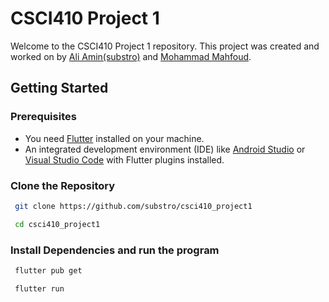 # CSCI410 Project 1

Welcome to the CSCI410 Project 1 repository. This project was created and worked on by [Ali Amin(substro)](https://github.com/substro) and [Mohammad Mahfoud](https://github.com/Mohammad-Mahfoud).

## Getting Started

### Prerequisites

- You need [Flutter](https://flutter.dev/) installed on your machine.
- An integrated development environment (IDE) like [Android Studio](https://developer.android.com/studio) or [Visual Studio Code](https://code.visualstudio.com/) with Flutter plugins installed.

### Clone the Repository

```bash
 git clone https://github.com/substro/csci410_project1

 cd csci410_project1
```

### Install Dependencies and run the program

```bash
 flutter pub get

 flutter run
```

<!-- generate readme? -->
